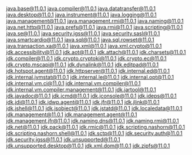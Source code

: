 java.base@11.0.1
java.compiler@11.0.1
java.datatransfer@11.0.1
java.desktop@11.0.1
java.instrument@11.0.1
java.logging@11.0.1
java.management@11.0.1
java.management.rmi@11.0.1
java.naming@11.0.1
java.net.http@11.0.1
java.prefs@11.0.1
java.rmi@11.0.1
java.scripting@11.0.1
java.se@11.0.1
java.security.jgss@11.0.1
java.security.sasl@11.0.1
java.smartcardio@11.0.1
java.sql@11.0.1
java.sql.rowset@11.0.1
java.transaction.xa@11.0.1
java.xml@11.0.1
java.xml.crypto@11.0.1
jdk.accessibility@11.0.1
jdk.aot@11.0.1
jdk.attach@11.0.1
jdk.charsets@11.0.1
jdk.compiler@11.0.1
jdk.crypto.cryptoki@11.0.1
jdk.crypto.ec@11.0.1
jdk.crypto.mscapi@11.0.1
jdk.dynalink@11.0.1
jdk.editpad@11.0.1
jdk.hotspot.agent@11.0.1
jdk.httpserver@11.0.1
jdk.internal.ed@11.0.1
jdk.internal.jvmstat@11.0.1
jdk.internal.le@11.0.1
jdk.internal.opt@11.0.1
jdk.internal.vm.ci@11.0.1
jdk.internal.vm.compiler@11.0.1
jdk.internal.vm.compiler.management@11.0.1
jdk.jartool@11.0.1
jdk.javadoc@11.0.1
jdk.jcmd@11.0.1
jdk.jconsole@11.0.1
jdk.jdeps@11.0.1
jdk.jdi@11.0.1
jdk.jdwp.agent@11.0.1
jdk.jfr@11.0.1
jdk.jlink@11.0.1
jdk.jshell@11.0.1
jdk.jsobject@11.0.1
jdk.jstatd@11.0.1
jdk.localedata@11.0.1
jdk.management@11.0.1
jdk.management.agent@11.0.1
jdk.management.jfr@11.0.1
jdk.naming.dns@11.0.1
jdk.naming.rmi@11.0.1
jdk.net@11.0.1
jdk.pack@11.0.1
jdk.rmic@11.0.1
jdk.scripting.nashorn@11.0.1
jdk.scripting.nashorn.shell@11.0.1
jdk.sctp@11.0.1
jdk.security.auth@11.0.1
jdk.security.jgss@11.0.1
jdk.unsupported@11.0.1
jdk.unsupported.desktop@11.0.1
jdk.xml.dom@11.0.1
jdk.zipfs@11.0.1
